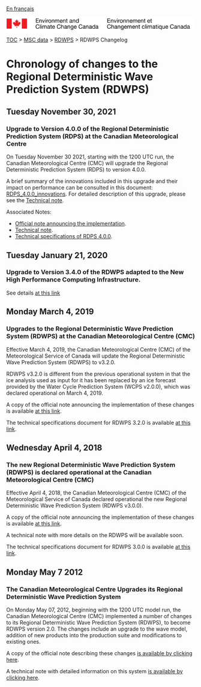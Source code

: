 [En français](changelog_rdwps_fr.md)

![ECCC logo](../../img_eccc-logo.png)

[TOC](../../readme_en.md) > [MSC data](../readme_en.md) > [RDWPS](readme_rdwps_en.md) > RDWPS Changelog

# Chronology of changes to the Regional Deterministic Wave Prediction System (RDWPS)

## Tuesday November 30, 2021

### Upgrade to Version 4.0.0 of the Regional Deterministic Prediction System (RDPS) at the Canadian Meteorological Centre

On Tuesday November 30 2021, starting with the 1200 UTC run, the Canadian Meteorological Centre (CMC) will upgrade the Regional Deterministic Prediction System (RDPS) to version 4.0.0.

A brief summary of the innovations included in this upgrade and their impact on performance can be consulted in this document: [RDPS_4.0.0_innovations](https://collaboration.cmc.ec.gc.ca/cmc/cmoi/product_guide/docs/fact_sheets/factsheet_rdps-400_e.pdf). For detailed description of this upgrade, please see the [Technical note](https://collaboration.cmc.ec.gc.ca/cmc/cmoi/product_guide/docs/tech_notes/technote_rdps-400_e.pdf).


Associated Notes:

* [Official note announcing the implementation](http://dd.weather.gc.ca/doc/genots/2021/11/29/NOCN03_CWAO_XXXX).
* [Technical note](https://collaboration.cmc.ec.gc.ca/cmc/cmoi/product_guide/docs/tech_notes/technote_rdps-400_e.pdf).
* [Technical specifications of RDPS 4.0.0](https://collaboration.cmc.ec.gc.ca/cmc/cmoi/product_guide/docs/tech_specifications/tech_specifications_RDPS_4.0.0_e.pdf).


## Tuesday January 21, 2020

### Upgrade to Version 3.4.0 of the RDWPS adapted to the New High Performance Computing Infrastructure.

See details [at this link](../changelog_multisystems_en.md)

## Monday March 4, 2019

### Upgrades to the Regional Deterministic Wave Prediction System (RDWPS) at the Canadian Meteorological Centre (CMC)

Effective March 4, 2019, the Canadian Meteorological Centre (CMC) of the Meteorological Service of Canada will update the Regional Deterministic Wave Prediction System (RDWPS) to v3.2.0.

RDWPS v3.2.0 is different from the previous operational system in that the ice analysis used as input for it has been replaced by an ice forecast provided by the Water Cycle Prediction System (WCPS v2.0.0), which was declared operational on March 4, 2019.

A copy of the official note announcing the implementation of these changes is available [at this link](http://dd.meteo.gc.ca/doc/genots/2019/03/05/NOCN03_CWAO_051918___12705).

The technical specifications document for RDWPS 3.2.0 is available [at this link](https://collaboration.cmc.ec.gc.ca/cmc/cmoi/product_guide/docs/tech_specifications/tech_specifications_RDWPS_3.2.0_e.pdf).


## Wednesday April 4, 2018

### The new Regional Deterministic Wave Prediction System (RDWPS) is declared operational at the Canadian Meteorological Centre (CMC)

Effective April 4, 2018, the Canadian Meteorological Centre (CMC) of the Meteorological Service of Canada declared operational the new Regional Deterministic Wave Prediction System (RDWPS v3.0.0).

A copy of the official note announcing the implementation of these changes is available [at this link](http://dd.meteo.gc.ca/doc/genots/2018/04/03/NOCN03_CWAO_032022___00001).

A technical note with more details on the RDWPS will be available soon.

The technical specifications document for RDWPS 3.0.0 is available [at this link](https://collaboration.cmc.ec.gc.ca/cmc/cmoi/product_guide/docs/tech_specifications/tech_specifications_RDWPS_3.0.0_e.pdf).


## Monday May 7 2012

### The Canadian Meteorological Centre Upgrades its Regional Deterministic Wave Prediction System

On Monday May 07, 2012, beginning with the 1200 UTC model run, the Canadian Meteorological Centre (CMC) implemented a number of changes to its Regional Deterministic Wave Prediction System (RDWPS), to become RDWPS version 2.0. The changes include an upgrade to the wave model, addition of new products into the production suite and modifications to existing ones.

A copy of the official note describing these changes [is available by clicking here](http://dd.weatheroffice.ec.gc.ca/doc/genots/2012/05/07/NOCN03_CWAO_071403___55624).

A technical note with detailed information on this system [is available by clicking here](https://collaboration.cmc.ec.gc.ca/cmc/cmoi/product_guide/docs/lib/op_systems/doc_opchanges/technote_rdwps_20120524_e.pdf).